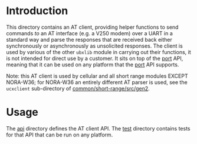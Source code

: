 # Introduction
This directory contains an AT client, providing helper functions to send commands *to* an AT interface (e.g. a V250 modem) over a UART in a standard way and parse the responses that are received back either synchronously or asynchronously as unsolicited responses.  The client is used by various of the other `ubxlib` module in carrying out their functions, it is not intended for direct use by a customer.  It sits on top of the [port](/port) API, meaning that it can be used on any platform that the [port](/port) API supports.

Note: this AT client is used by cellular and all short range modules EXCEPT NORA-W36; for NORA-W36 an entirely different AT parser is used, see the `ucxclient` sub-directory of [common/short-range/src/gen2](/common/short-range/src/gen2).

# Usage
The [api](api) directory defines the AT client API.  The [test](test) directory contains tests for that API that can be run on any platform.